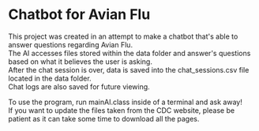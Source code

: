 # Chatbot for Avian Flu
This project was created in an attempt to make a chatbot that's able to answer questions regarding Avian Flu.\
The AI accesses files stored within the data folder and answer's questions based on what it believes the user is asking.\
After the chat session is over, data is saved into the chat_sessions.csv file located in the data folder.\
Chat logs are also saved for future viewing.

To use the program, run mainAI.class inside of a terminal and ask away!\
If you want to update the files taken from the CDC website, please be patient as it can take some time to download all the pages.